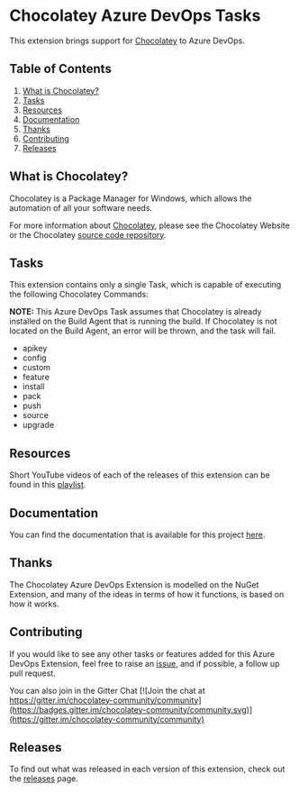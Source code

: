 # Chocolatey Azure DevOps Tasks

This extension brings support for [Chocolatey](https://chocolatey.org/) to Azure DevOps.

## Table of Contents

1. [What is Chocolatey?](#what-is-chocolatey)
1. [Tasks](#tasks)
1. [Resources](#resources)
1. [Documentation](#documentation)
1. [Thanks](#thanks)
1. [Contributing](#contributing)
1. [Releases](#releases)

## What is Chocolatey?

Chocolatey is a Package Manager for Windows, which allows the automation of all your software needs.

For more information about [Chocolatey](https://chocolatey.org/), please see the Chocolatey Website or the Chocolatey [source code repository](https://github.com/chocolatey/choco).


## Tasks

This extension contains only a single Task, which is capable of executing the following Chocolatey Commands:

**NOTE:** This Azure DevOps Task assumes that Chocolatey is already installed on the Build Agent that is running the build.  If Chocolatey is not located on the Build Agent, an error will be thrown, and the task will fail.

* apikey
* config
* custom
* feature
* install
* pack
* push
* source
* upgrade

## Resources

Short YouTube videos of each of the releases of this extension can be found in this [playlist](https://www.youtube.com/playlist?list=PL84yg23i9GBhGahFf5-41vOJhn3D-6EUU).

## Documentation

You can find the documentation that is available for this project [here](https://chocolatey-community.github.io/chocolatey-azuredevops/).

## Thanks

The Chocolatey Azure DevOps Extension is modelled on the NuGet Extension, and many of the ideas in terms of how it functions, is based on how it works.

## Contributing

If you would like to see any other tasks or features added for this Azure DevOps Extension, feel free to raise an [issue](https://github.com/chocolatey-community/chocolatey-azuredevops/issues), and if possible, a follow up pull request.

You can also join in the Gitter Chat [![Join the chat at https://gitter.im/chocolatey-community/community](https://badges.gitter.im/chocolatey-community/community.svg)](https://gitter.im/chocolatey-community/community)

## Releases

To find out what was released in each version of this extension, check out the [releases](https://github.com/chocolatey-community/chocolatey-azuredevops/releases) page.
